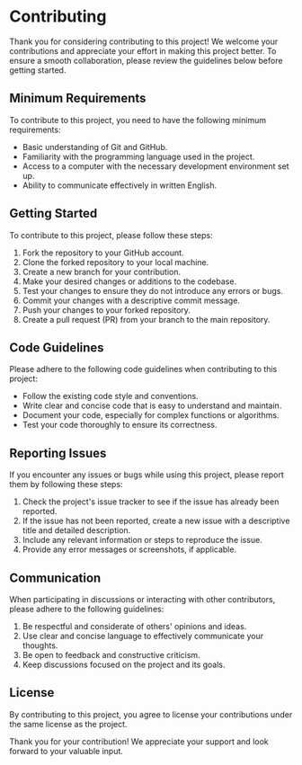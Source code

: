 # Contributing

Thank you for considering contributing to this project! We welcome your contributions and appreciate your effort in making this project better. To ensure a smooth collaboration, please review the guidelines below before getting started.

## Minimum Requirements

To contribute to this project, you need to have the following minimum requirements:

- Basic understanding of Git and GitHub.
- Familiarity with the programming language used in the project.
- Access to a computer with the necessary development environment set up.
- Ability to communicate effectively in written English.

## Getting Started

To contribute to this project, please follow these steps:

1. Fork the repository to your GitHub account.
2. Clone the forked repository to your local machine.
3. Create a new branch for your contribution.
4. Make your desired changes or additions to the codebase.
5. Test your changes to ensure they do not introduce any errors or bugs.
6. Commit your changes with a descriptive commit message.
7. Push your changes to your forked repository.
8. Create a pull request (PR) from your branch to the main repository.

## Code Guidelines

Please adhere to the following code guidelines when contributing to this project:

- Follow the existing code style and conventions.
- Write clear and concise code that is easy to understand and maintain.
- Document your code, especially for complex functions or algorithms.
- Test your code thoroughly to ensure its correctness.

## Reporting Issues

If you encounter any issues or bugs while using this project, please report them by following these steps:

1. Check the project's issue tracker to see if the issue has already been reported.
2. If the issue has not been reported, create a new issue with a descriptive title and detailed description.
3. Include any relevant information or steps to reproduce the issue.
4. Provide any error messages or screenshots, if applicable.

## Communication

When participating in discussions or interacting with other contributors, please adhere to the following guidelines:

1. Be respectful and considerate of others' opinions and ideas.
2. Use clear and concise language to effectively communicate your thoughts.
3. Be open to feedback and constructive criticism.
4. Keep discussions focused on the project and its goals.

## License

By contributing to this project, you agree to license your contributions under the same license as the project.

Thank you for your contribution! We appreciate your support and look forward to your valuable input.